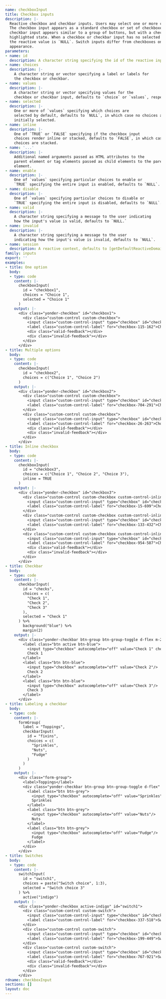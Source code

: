 ```yaml
---
name: checkboxInput
title: Checkbox inputs
description: |-
  Reactive checkbox and checkbar inputs. Users may select one or more choices.
  The checkbox input appears as a standard checkbox or set of checkboxes. The
  checkbar input appears similar to a group of buttons, but with a checked or
  highlighted state. When a checkbox or checkbar input has no selected choices
  the reactive value is `NULL`. Switch inputs differ from checkboxes only in
  appearance.
parameters:
- name: id
  description: A character string specifying the id of the reactive input.
- name: choices
  description: |-
    A character string or vector specifying a label or labels for
    the checkbox or checkbar.
- name: values
  description: |-
    A character string or vector specifying values for the
    checkbox or checkbar input, defaults to `choice` or `values`, respectively.
- name: selected
  description: |-
    One or more of `values` specifying which choices are
    selected by default, defaults to `NULL`, in which case no choices are
    initially selected.
- name: inline
  description: |-
    One of `TRUE` or `FALSE` specifying if the checkbox input
    choices render inline or stacked, defaults to `FALSE`, in which case the
    choices are stacked.
- name: '...'
  description: |-
    Additional named arguments passed as HTML attributes to the
    parent element or tag elements passed as child elements to the parent
    element.
- name: enable
  description: |-
    One of `values` specifying particular choices to enable or
    `TRUE` specifying the entire input is enabled, defaults to `NULL`.
- name: disable
  description: |-
    One of `values` specifying particular choices to disable or
    `TRUE` specifying the entire input is disabled, defaults to `NULL`.
- name: valid
  description: |-
    A character string specifying a message to the user indicating
    how the input's value is valid, defaults to `NULL.`
- name: invalid
  description: |-
    A character string specifying a message to the user
    indicating how the input's value is invalid, defaults to `NULL`.
- name: session
  description: A reactive context, defaults to [getDefaultReactiveDomain()](getdefaultreactivedomain.html).
family: inputs
export: ''
examples:
- title: One option
  body:
  - type: code
    content: |-
      checkboxInput(
        id = "checkbox1",
        choices = "Choice 1",
        selected = "Choice 1"
      )
    output: |-
      <div class="yonder-checkbox" id="checkbox1">
        <div class="custom-control custom-checkbox">
          <input class="custom-control-input" type="checkbox" id="checkbox-115-162" name="checkbox-115-162" value="Choice 1" checked autocomplete="off"/>
          <label class="custom-control-label" for="checkbox-115-162">Choice 1</label>
          <div class="valid-feedback"></div>
          <div class="invalid-feedback"></div>
        </div>
      </div>
- title: Multiple options
  body:
  - type: code
    content: |-
      checkboxInput(
        id = "checkbox2",
        choices = c("Choice 1", "Choice 2")
      )
    output: |-
      <div class="yonder-checkbox" id="checkbox2">
        <div class="custom-control custom-checkbox">
          <input class="custom-control-input" type="checkbox" id="checkbox-704-291" name="checkbox-704-291" value="Choice 1" autocomplete="off"/>
          <label class="custom-control-label" for="checkbox-704-291">Choice 1</label>
        </div>
        <div class="custom-control custom-checkbox">
          <input class="custom-control-input" type="checkbox" id="checkbox-26-263" name="checkbox-26-263" value="Choice 2" autocomplete="off"/>
          <label class="custom-control-label" for="checkbox-26-263">Choice 2</label>
          <div class="valid-feedback"></div>
          <div class="invalid-feedback"></div>
        </div>
      </div>
- title: Inline checkbox
  body:
  - type: code
    content: |-
      checkboxInput(
        id = "checkbox3",
        choices = c("Choice 1", "Choice 2", "Choice 3"),
        inline = TRUE
      )
    output: |-
      <div class="yonder-checkbox" id="checkbox3">
        <div class="custom-control custom-checkbox custom-control-inline">
          <input class="custom-control-input" type="checkbox" id="checkbox-15-699" name="checkbox-15-699" value="Choice 1" autocomplete="off"/>
          <label class="custom-control-label" for="checkbox-15-699">Choice 1</label>
        </div>
        <div class="custom-control custom-checkbox custom-control-inline">
          <input class="custom-control-input" type="checkbox" id="checkbox-133-432" name="checkbox-133-432" value="Choice 2" autocomplete="off"/>
          <label class="custom-control-label" for="checkbox-133-432">Choice 2</label>
        </div>
        <div class="custom-control custom-checkbox custom-control-inline">
          <input class="custom-control-input" type="checkbox" id="checkbox-954-587" name="checkbox-954-587" value="Choice 3" autocomplete="off"/>
          <label class="custom-control-label" for="checkbox-954-587">Choice 3</label>
          <div class="valid-feedback"></div>
          <div class="invalid-feedback"></div>
        </div>
      </div>
- title: Checkbar
  body:
  - type: code
    content: |-
      checkbarInput(
        id = "checks",
        choices = c(
          "Check 1",
          "Check 2",
          "Check 3"
        ),
        selected = "Check 1"
      ) %>%
        background("blue") %>%
        margin(2)
    output: |-
      <div class="yonder-checkbar btn-group btn-group-toggle d-flex m-2" id="checks" data-toggle="buttons">
        <label class="btn active btn-blue">
          <input type="checkbox" autocomplete="off" value="Check 1" checked/>
          Check 1
        </label>
        <label class="btn btn-blue">
          <input type="checkbox" autocomplete="off" value="Check 2"/>
          Check 2
        </label>
        <label class="btn btn-blue">
          <input type="checkbox" autocomplete="off" value="Check 3"/>
          Check 3
        </label>
      </div>
- title: Labeling a checkbar
  body:
  - type: code
    content: |-
      formGroup(
        label = "Toppings",
        checkbarInput(
          id = "fixins",
          choices = c(
            "Sprinkles",
            "Nuts",
            "Fudge"
          )
        )
      )
    output: |-
      <div class="form-group">
        <label>Toppings</label>
        <div class="yonder-checkbar btn-group btn-group-toggle d-flex" id="fixins" data-toggle="buttons">
          <label class="btn btn-grey">
            <input type="checkbox" autocomplete="off" value="Sprinkles"/>
            Sprinkles
          </label>
          <label class="btn btn-grey">
            <input type="checkbox" autocomplete="off" value="Nuts"/>
            Nuts
          </label>
          <label class="btn btn-grey">
            <input type="checkbox" autocomplete="off" value="Fudge"/>
            Fudge
          </label>
        </div>
      </div>
- title: Switches
  body:
  - type: code
    content: |-
      switchInput(
        id = "switch1",
        choices = paste("Switch choice", 1:3),
        selected = "Switch choice 3"
      ) %>%
        active("indigo")
    output: |-
      <div class="yonder-checkbox active-indigo" id="switch1">
        <div class="custom-control custom-switch">
          <input class="custom-control-input" type="checkbox" id="checkbox-337-518" name="checkbox-337-518" value="Switch choice 1" autocomplete="off"/>
          <label class="custom-control-label" for="checkbox-337-518">Switch choice 1</label>
        </div>
        <div class="custom-control custom-switch">
          <input class="custom-control-input" type="checkbox" id="checkbox-199-449" name="checkbox-199-449" value="Switch choice 2" autocomplete="off"/>
          <label class="custom-control-label" for="checkbox-199-449">Switch choice 2</label>
        </div>
        <div class="custom-control custom-switch">
          <input class="custom-control-input" type="checkbox" id="checkbox-767-921" name="checkbox-767-921" value="Switch choice 3" checked autocomplete="off"/>
          <label class="custom-control-label" for="checkbox-767-921">Switch choice 3</label>
          <div class="valid-feedback"></div>
          <div class="invalid-feedback"></div>
        </div>
      </div>
rdname: checkboxInput
sections: []
layout: doc
---
```

